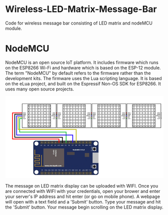 # Wireless-LED-Matrix-Message-Bar

Code for wireless message bar consisting of LED matrix and nodeMCU module.


# NodeMCU

NodeMCU is an open source IoT platform. It includes firmware which runs on the ESP8266 Wi-Fi and hardware which is based on the ESP-12 module. The term "NodeMCU" by default refers to
the firmware rather than the development kits. The firmware uses the Lua scripting language. It is based on the eLua project, and built on the Espressif Non-OS SDK for ESP8266. It uses
many open source projects.

<img src="/assets/nodemcu_LED_matrix.png">

The message on LED matrix display can be uploaded with WIFI. Once you are connected with WIFI with your credentials, open your brower and enter your server's IP address and hit enter 
(or go on mobile phone). A webpage will open with a text field and  a 'Submit' button. Type your message and hit the 'Submit' button. Your message begin scrolling on the LED matrix 
display.
